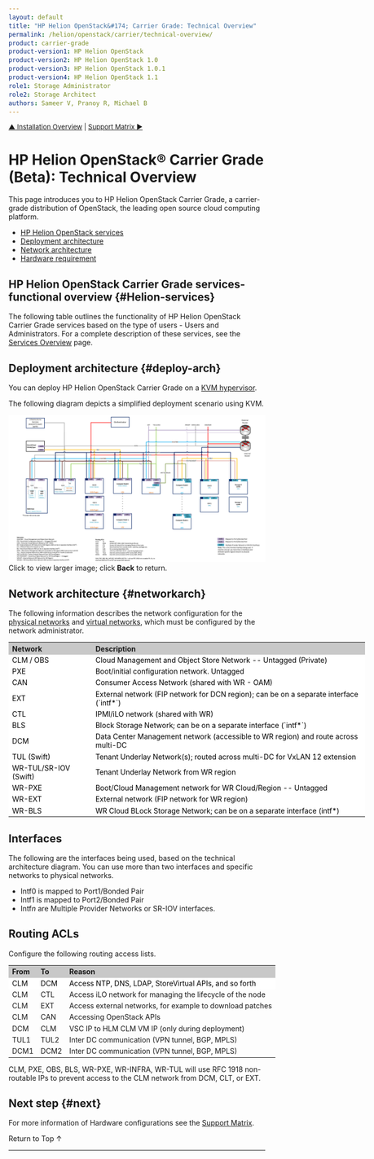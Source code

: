 ```yaml
---
layout: default
title: "HP Helion OpenStack&#174; Carrier Grade: Technical Overview"
permalink: /helion/openstack/carrier/technical-overview/
product: carrier-grade
product-version1: HP Helion OpenStack
product-version2: HP Helion OpenStack 1.0
product-version3: HP Helion OpenStack 1.0.1
product-version4: HP Helion OpenStack 1.1
role1: Storage Administrator
role2: Storage Architect
authors: Sameer V, Pranoy R, Michael B
---
```


<!--UNDER REVISION-->


<p style="font-size: small;"> <a href="/helion/openstack/carrier/install/pb/overview/">&#9650; Installation Overview</a> | <a href="/helion/openstack/carrier/support-matrix/">Support Matrix &#9654;</a></p>

# HP Helion OpenStack&#174; Carrier Grade (Beta): Technical Overview

This page introduces you to HP Helion OpenStack Carrier Grade, a carrier-grade distribution of OpenStack, the leading open source cloud computing platform.

* [HP Helion OpenStack services](#Helion-services)
* [Deployment architecture](#deploy-arch)
* [Network architecture](#networkarch)
* [Hardware requirement](#next)

## HP Helion OpenStack Carrier Grade services- functional overview {#Helion-services}

The following table outlines the functionality of HP Helion OpenStack  Carrier Grade services based on the type of users - Users and Administrators. For a complete description of these services, see the [Services Overview](//helion/openstack/carrier/services/overview/) page.


## Deployment architecture {#deploy-arch}  

You can deploy HP Helion OpenStack Carrier Grade on a [KVM hypervisor](http://www.linux-kvm.org/page/Main_Page). 

The following diagram depicts a simplified deployment scenario using KVM.

<!-- This image is for beta release only. Replace for beta -->


<a href="javascript:window.open('/content/documentation/media/CGH-architecture-beta-5.png','_self','toolbar=no,menubar=no,resizable=yes,scrollbars=yes')"><img src="media/CGH-architecture-beta-5.png" width="750" /></a>
<br>Click to view larger image; click **Back** to return.

## Network architecture {#networkarch}

The following information describes the network configuration for the [physical networks](#physical) and [virtual networks](#virtual), which must be configured by the network administrator.

<table style="text-align: left; vertical-align: top; width:700px;">

<tr style="background-color: #C8C8C8;">
<th> Network </th>
<th> Description </th>
</tr>

<tr style="background-color: white; color: black;">
<td> CLM / OBS</td>
<td> Cloud Management and Object Store Network -- Untagged (Private)</td>
</tr>

<tr style="background-color: white; color: black;">
<td> PXE </td>
<td> Boot/initial configuration network. Untagged </td>
</tr>

<tr style="background-color: white; color: black;">
<td> CAN </td>
<td> Consumer Access Network (shared with WR - OAM)</td>
</tr>

<tr style="background-color: white; color: black;">
<td> EXT </td>
<td> External network (FIP network for DCN region); can be on a separate interface (`intf*`)</td>
</tr>

<tr style="background-color: white; color: black;">
<td> CTL </td>
<td> IPMI/iLO network (shared with WR) </td>
</tr>

<tr style="background-color: white; color: black;">
<td> BLS </td>
<td>Block Storage Network; can be on a separate interface (`intf*`) </td>
</tr>

<tr style="background-color: white; color: black;">
<td> DCM </td>
<td>Data Center Management network (accessible to WR region) and route across multi-DC </td>
</tr>

<tr style="background-color: white; color: black;">
<td> TUL (Swift) </td>
<td> Tenant Underlay Network(s); routed across multi-DC for VxLAN 12 extension  </td>
</tr>

<tr style="background-color: white; color: black;">
<td> WR-TUL/SR-IOV (Swift) </td>
<td> Tenant Underlay Network from WR region </td>
</tr>

<tr style="background-color: white; color: black;">
<td> WR-PXE </td>
<td> Boot/Cloud Management network for WR Cloud/Region -- Untagged</td>
</tr>

<tr style="background-color: white; color: black;">
<td> WR-EXT </td>
<td> External network (FIP network for WR region) </td>
</tr>

<tr style="background-color: white; color: black;">
<td> WR-BLS </td>
<td> WR Cloud BLock Storage Network; can be on a separate interface (intf*) </td>
</tr>
</table>



## Interfaces

The following are the interfaces being used, based on the technical architecture diagram. You can use more than two interfaces and specific networks to physical networks.

* Intf0 is mapped to Port1/Bonded Pair
* Intf1 is mapped to Port2/Bonded Pair
* Intf*n* are Multiple Provider Networks or SR-IOV interfaces.

## Routing ACLs

Configure the following routing access lists.

<table style="text-align: left; vertical-align: top; width:700px;">

<tr style="background-color: #C8C8C8;">
<th> From </th>
<th> To </th>
<th> Reason </th>
</tr>

<tr style="background-color: white; color: black;">
<td> CLM </td>
<td> DCM </td>
<td> Access NTP, DNS, LDAP, StoreVirtual APIs, and so forth </td>
</tr>
<tr>
<td> CLM </td>
<td> CTL </td>
<td> Access iLO network for managing the lifecycle of the node </td>
</tr>
<tr>
<td> CLM </td>
<td> EXT </td>
<td> Access external networks, for example to download patches </td>
</tr>
<tr>
<td> CLM </td>
<td> CAN </td>
<td> Accessing OpenStack APIs </td>
</tr>
<tr>
<td> DCM </td>
<td> CLM </td>
<td> VSC IP to HLM CLM VM IP (only during deployment) </td>
</tr>
<tr>
<td> TUL1 </td>
<td> TUL2 </td>
<td> Inter DC communication (VPN tunnel, BGP, MPLS) </td>
</tr>
<tr>
<td> DCM1 </td>
<td> DCM2 </td>
<td> Inter DC communication (VPN tunnel, BGP, MPLS) </td>
</table>

CLM, PXE, OBS, BLS, WR-PXE, WR-INFRA, WR-TUL will use RFC 1918 non-routable IPs to prevent access to the CLM network from DCM, CLT, or EXT. 

## Next step {#next}

For more information of Hardware configurations see the [Support Matrix](/helion/openstack/carrier/support-matrix/).

<a href="#top" style="padding:14px 0px 14px 0px; text-decoration: none;"> Return to Top &#8593; </a>


<!--
### Backup and Restore nodes {#backup-restore-nodes}

Backup and restore scripts and procedures are provided for the seed VM, undercloud, overcloud management controller (running singleton services like Sherpa), and the MySQL database deployed in the controller cluster. These scripts are to be used by administrators managing the OpenStack Cloud.

Backup and Restore of VM instances/snapshots and volumes/snapshots for workloads in the cloud is supported using the Object Storage service.

For more information see [HP Helion OpenStack&#174; Back Up and Restore](/helion/openstack/1.1/backup.restore/)

<a href="#top" style="padding:14px 0px 14px 0px; text-decoration: none;"> Return to Top &#8593; </a>
-->
 
----



